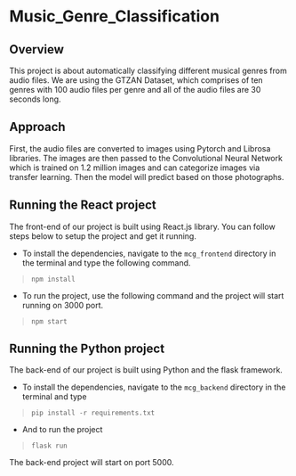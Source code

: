 # Music_Genre_Classification

## Overview

This project is about automatically classifying different musical genres from audio files. We are using the GTZAN Dataset, which comprises of ten genres with 100 audio files per genre and all of the audio files are 30 seconds long. 

## Approach
First, the audio files are converted to images using Pytorch and Librosa libraries. The images are then passed to the Convolutional Neural Network which is trained on 1.2 million images and can categorize images via transfer learning. Then the model will predict based on those photographs.


## Running the React project
The front-end of our project is built using React.js library. You can follow steps below to setup the project and get it running.

* To install the dependencies, navigate to the `mcg_frontend` directory in the terminal and type the following command.

> ```npm install```

* To run the project, use the following command and the project will start running on 3000 port.
> ```npm start```

## Running the Python project
The back-end of our project is built using Python and the flask framework. 

* To install the dependencies, navigate to the `mcg_backend` directory in the terminal and type

> ```pip install -r requirements.txt```

* And to run the project

> ```flask run```

The back-end project will start on port 5000.